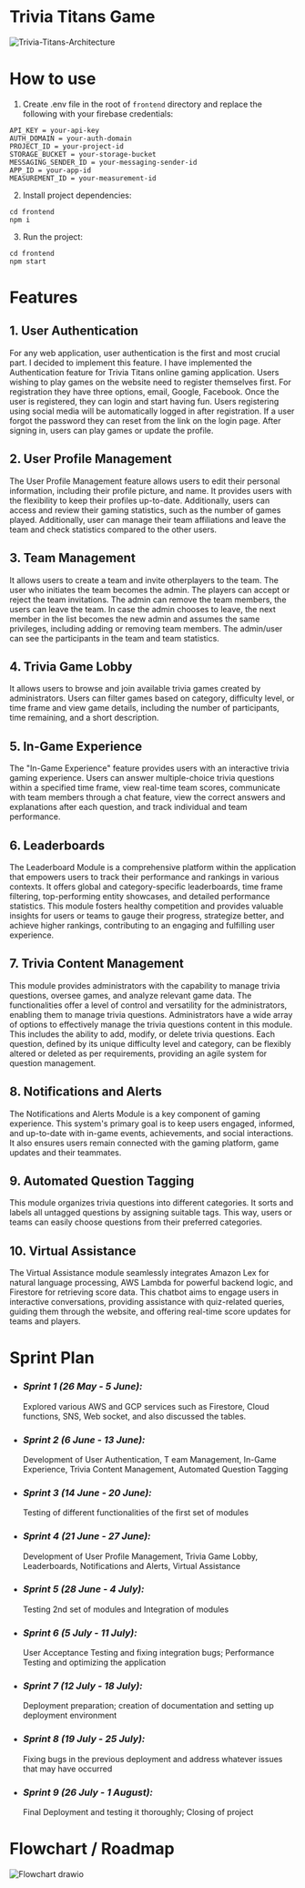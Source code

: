 # Trivia Titans Game
![Trivia-Titans-Architecture](https://github.com/user-attachments/assets/62ad7d6d-e9f5-473b-b299-cb70207534b8)


# How to use

1. Create .env file in the root of `frontend` directory and replace the following with your firebase credentials:

```
API_KEY = your-api-key
AUTH_DOMAIN = your-auth-domain
PROJECT_ID = your-project-id
STORAGE_BUCKET = your-storage-bucket
MESSAGING_SENDER_ID = your-messaging-sender-id
APP_ID = your-app-id
MEASUREMENT_ID = your-measurement-id
```
2. Install project dependencies:

```
cd frontend
npm i
```

3. Run the project:

```
cd frontend
npm start
```


# Features

## 1. User Authentication
For any web application, user authentication is the first and most crucial part. I decided to implement this feature. I have implemented the Authentication feature for Trivia Titans online gaming application. Users wishing to play games on the website need to register themselves first. For registration they have three options, email, Google, Facebook. Once the user is registered, they can login and start having fun. Users registering using social media will be automatically logged in after registration. If a user forgot the password they can reset from the link on the login page. After signing in, users can play games or update the profile.

## 2. User Profile Management 
The User Profile Management feature allows users to edit their personal information, including their profile picture, and name. It provides users with the flexibility to keep their profiles up-to-date. Additionally, users can access and review their gaming statistics, such as the number of games played. Additionally, user can manage their team affiliations and leave the team and check statistics compared to the other users.

## 3. Team Management 
It allows users to create a team and invite otherplayers to the team. The user who initiates the team becomes the admin. The players can accept or reject the team invitations. The admin can remove the team members, the users can leave the team. In case the admin chooses to leave, the next member in the list becomes the new admin and assumes the same privileges, including adding or removing team members. The admin/user can see the participants in the team and team statistics.

## 4. Trivia Game Lobby
It allows users to browse and join available trivia games created by administrators. Users can filter games based on category, difficulty level, or time frame and view game details, including the number of participants, time remaining, and a short description.

## 5. In-Game Experience 
The "In-Game Experience" feature provides users with an interactive trivia gaming experience. Users can answer multiple-choice trivia questions within a specified time frame, view real-time team scores, communicate with team members through a chat feature, view the correct answers and explanations after each question, and track individual and team performance.

## 6. Leaderboards 
The Leaderboard Module is a comprehensive platform within the application that empowers users to track their performance and rankings in various contexts. It offers global and category-specific leaderboards, time frame filtering, top-performing entity showcases, and detailed performance statistics. This module fosters healthy competition and provides valuable insights for users or teams to gauge their progress, strategize better, and achieve higher rankings, contributing to an engaging and fulfilling user experience.

## 7. Trivia Content Management 
This module provides administrators with the capability to manage trivia questions, oversee games, and analyze relevant game data. The functionalities offer a level of control and versatility for the administrators, enabling them to manage trivia questions. Administrators have a wide array of options to effectively manage the trivia questions content in this module. This includes the ability to add, modify, or delete trivia questions. Each question, defined by its unique difficulty level and category, can be flexibly altered or deleted as per requirements, providing an agile system for question management.

## 8. Notifications and Alerts 

The Notifications and Alerts Module is a key component of gaming experience. This system's primary goal is to keep users engaged, informed, and up-to-date with in-game events, achievements, and social interactions. It also ensures users remain connected with the gaming platform, game updates and their teammates.

## 9. Automated Question Tagging 
This module organizes trivia questions into different categories. It sorts and labels all untagged questions by assigning suitable tags. This way, users or teams can easily choose questions from their preferred categories.

## 10. Virtual Assistance 
The Virtual Assistance module seamlessly integrates Amazon Lex for natural language processing, AWS Lambda for powerful backend logic, and Firestore for retrieving score data. This chatbot aims to engage users in interactive conversations, providing assistance with quiz-related queries, guiding them through the website, and offering real-time score updates for teams and players.

# Sprint Plan

- ### _Sprint 1 (26 May - 5 June):_
  Explored various AWS and GCP services such as Firestore, Cloud functions, SNS, Web socket, and also discussed the tables.

- ### _Sprint 2 (6 June - 13 June):_
  Development of User Authentication, T eam Management, In-Game Experience, Trivia Content Management, Automated Question Tagging

- ### _Sprint 3 (14 June - 20 June):_
  Testing of different functionalities of the first set of modules

- ### _Sprint 4 (21 June - 27 June):_
  Development of User Profile Management, Trivia Game Lobby, Leaderboards, Notifications and Alerts, Virtual Assistance

- ### _Sprint 5 (28 June - 4 July):_
  Testing 2nd set of modules and Integration of modules

- ### _Sprint 6 (5 July - 11 July):_
  User Acceptance Testing and fixing integration bugs; Performance Testing and optimizing the application

- ### _Sprint 7 (12 July - 18 July):_
  Deployment preparation; creation of documentation and setting up deployment environment

- ### _Sprint 8 (19 July - 25 July):_
  Fixing bugs in the previous deployment and address whatever issues that may have occurred

- ### _Sprint 9 (26 July - 1 August):_
  Final Deployment and testing it thoroughly; Closing of project


# Flowchart / Roadmap

![Flowchart drawio](https://github.com/user-attachments/assets/c46055d6-c4e3-4054-af4b-93cb1a9705bf)


#

